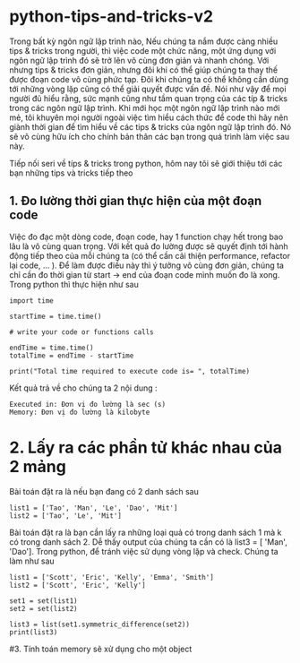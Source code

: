 # python-tips-and-tricks-v2

Trong bất kỳ ngôn ngữ lập trình nào, Nếu chúng ta nắm được càng nhiều tips & tricks trong người, thì việc code một chức năng, một ứng dụng với ngôn ngữ lập trình đó sẽ trở lên vô cùng đơn giản và nhanh chóng. Với nhưng tips & tricks đơn giản, nhưng đôi khi có thể giúp chúng ta thay thế được đoạn code vô cùng phức tạp. Đôi khi chúng ta có thể không cần dùng tới những vòng lặp cũng có thể giải quyết được vấn đề. Nói như vậy để mọi người đủ hiểu rằng, sức mạnh cũng như tầm quan trọng của các típ & tricks trong các ngôn ngữ lập trình. Khi mới học một ngôn ngữ lập trình nào mới mẻ, tôi khuyên mọi người ngoài việc tìm hiểu cách thức để code thì hãy nên giành thời gian để tìm hiểu về các tips & tricks của ngôn ngữ lập trình đó. Nó sẽ vô cùng hữu ích cho chính bản thân các bạn trong quá trình làm việc sau này. 

Tiếp nối seri về típs & tricks trong python, hôm nay tôi sẽ giới thiệu tới các bạn những tips và tricks tiếp theo

## 1. Đo lường thời gian thực hiện của một đoạn code

Việc đo đạc một dòng code, đoạn code, hay 1 function chạy hết trong bao lâu là vô cùng quan trọng. Với kết quả đo lường được sẽ quyết định tới hành động tiếp theo của mỗi chúng ta (có thể cần cải thiện performance, refactor lại code, ... ). Để làm được điều này thì ý tưởng vô cùng đơn giản, chúng ta chỉ cần đo thời gian từ start -> end của đoạn code mình muốn đo là xong. Trong python thì thực hiện như sau

```
import time

startTime = time.time()

# write your code or functions calls

endTime = time.time()
totalTime = endTime - startTime

print("Total time required to execute code is= ", totalTime)

```

Kết quả trả về cho chúng ta 2 nội dung : 

```
Executed in: Đơn vị đo lường là sec (s)
Memory: Đơn vị đo lường là kilobyte
```

# 2. Lấy ra các phần tử khác nhau của 2 mảng

Bài toán đặt ra là nếu bạn đang có 2 danh sách sau

```
list1 = ['Tao', 'Man', 'Le', 'Dao', 'Mit']
list2 = ['Tao', 'Le', 'Mit']

```

Bài toán đặt ra là bạn cần lấy ra những loại quả có trong danh sách 1 mà k có trong danh sách 2. Dễ thấy output của chúng ta cần có là list3 = [ 'Man', 'Dao']. Trong python, để tránh việc sử dụng vòng lặp và check. Chúng ta làm như sau

```
list1 = ['Scott', 'Eric', 'Kelly', 'Emma', 'Smith']
list2 = ['Scott', 'Eric', 'Kelly']

set1 = set(list1)
set2 = set(list2)

list3 = list(set1.symmetric_difference(set2))
print(list3)
```

#3. Tính toán memory sẽ xử dụng cho một object



